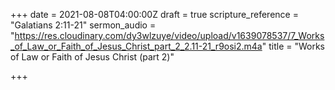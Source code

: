 +++
date = 2021-08-08T04:00:00Z
draft = true
scripture_reference = "Galatians 2:11-21"
sermon_audio = "https://res.cloudinary.com/dy3wlzuye/video/upload/v1639078537/7_Works_of_Law_or_Faith_of_Jesus_Christ_part_2_2.11-21_r9osi2.m4a"
title = "Works of Law or Faith of Jesus Christ (part 2)"

+++

